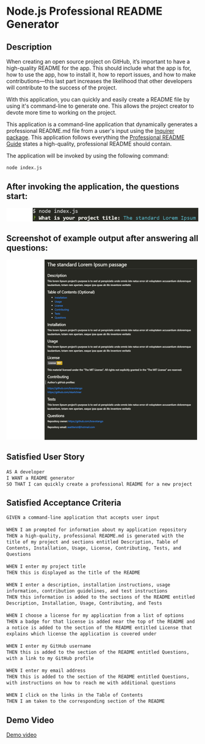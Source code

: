 # Node.js Professional README Generator

## Description

When creating an open source project on GitHub, it’s important to have a high-quality README for the app. This should include what the app is for, how to use the app, how to install it, how to report issues, and how to make contributions&mdash;this last part increases the likelihood that other developers will contribute to the success of the project.

With this application, you can quickly and easily create a README file by using it's command-line to generate one. This allows the project creator to devote more time to working on the project.

This application is a command-line application that dynamically generates a professional README.md file from a user's input using the [Inquirer package](https://www.npmjs.com/package/inquirer). This application follows everything the [Professional README Guide](https://coding-boot-camp.github.io/full-stack/github/professional-readme-guide) states a high-quality, professional README should contain.

The application will be invoked by using the following command:

```bash
node index.js
```

## After invoking the application, the questions start:

<img src="./readme/node.png" alt="getting started" width="700"/>

## Screenshot of example output after answering all questions:

![example README.md](./readme/createdReadMe.png)

## Satisfied User Story

```
AS A developer
I WANT a README generator
SO THAT I can quickly create a professional README for a new project
```

## Satisfied Acceptance Criteria

```
GIVEN a command-line application that accepts user input

WHEN I am prompted for information about my application repository
THEN a high-quality, professional README.md is generated with the title of my project and sections entitled Description, Table of Contents, Installation, Usage, License, Contributing, Tests, and Questions

WHEN I enter my project title
THEN this is displayed as the title of the README

WHEN I enter a description, installation instructions, usage information, contribution guidelines, and test instructions
THEN this information is added to the sections of the README entitled Description, Installation, Usage, Contributing, and Tests

WHEN I choose a license for my application from a list of options
THEN a badge for that license is added near the top of the README and a notice is added to the section of the README entitled License that explains which license the application is covered under

WHEN I enter my GitHub username
THEN this is added to the section of the README entitled Questions, with a link to my GitHub profile

WHEN I enter my email address
THEN this is added to the section of the README entitled Questions, with instructions on how to reach me with additional questions

WHEN I click on the links in the Table of Contents
THEN I am taken to the corresponding section of the README
```

## Demo Video

[Demo video](https://watch.screencastify.com/v/zrmgp19hCkLaZIzEAnkc)

